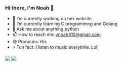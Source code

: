 ### Hi there, I'm Noah 👋


- 🔭 I’m currently working on hex website
- 🌱 I’m currently learning C programming and Golang
- 💬 Ask me about anything python
- 📫 How to reach me: vnoah410@gmail.com
- 😄 Pronouns: His
- ⚡ Fun fact: I listen to music everytime. Lol

<img src="https://github-readme-stats.vercel.app/api?username=Unique-Red&theme=highcontrast&show_icons=true&count_private=true"> <img src="https://github-readme-stats.vercel.app/api/top-langs/?username=Unique-Red&layout=compact">

